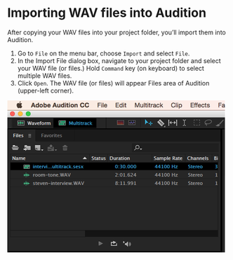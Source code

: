 # Importing WAV files into Audition

After copying your WAV files into your project folder, you’ll import them into Audition.

1. Go to `File` on the menu bar, choose `Import` and select `File`. 
2. In the Import File dialog box, navigate to your project folder and select your WAV file \(or files.\) Hold `Command` key \(on keyboard\) to select multiple WAV files.
3. Click `Open`. The WAV file \(or files\) will appear Files area of Audition \(upper-left corner\).

![](/assets/importing-wav-files-into-audition.png)

